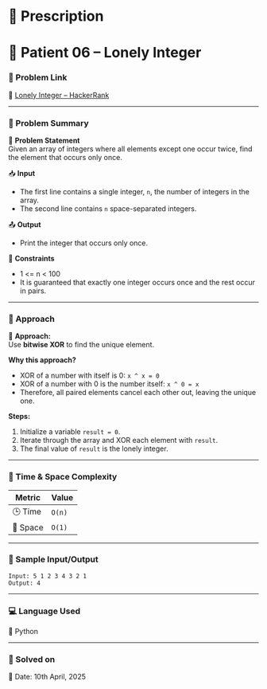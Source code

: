 # 📜 Prescription

# 💊 Patient 06 – Lonely Integer

### 📌 Problem Link  
🔗 [Lonely Integer – HackerRank](https://www.hackerrank.com/challenges/one-month-preparation-kit-lonely-integer/problem?isFullScreen=true&h_l=interview&playlist_slugs%5B%5D=preparation-kits&playlist_slugs%5B%5D=one-month-preparation-kit&playlist_slugs%5B%5D=one-month-week-one)

---

### 🧠 Problem Summary

🧮 **Problem Statement**  
Given an array of integers where all elements except one occur twice, find the element that occurs only once.

📥 **Input**  
- The first line contains a single integer, `n`, the number of integers in the array.  
- The second line contains `n` space-separated integers.

📤 **Output**  
- Print the integer that occurs only once.

📌 **Constraints**  
- 1 <= n < 100  
- It is guaranteed that exactly one integer occurs once and the rest occur in pairs.

---

### 🚀 Approach

📌 **Approach:**  
Use **bitwise XOR** to find the unique element.

**Why this approach?**  
- XOR of a number with itself is 0: `x ^ x = 0`  
- XOR of a number with 0 is the number itself: `x ^ 0 = x`  
- Therefore, all paired elements cancel each other out, leaving the unique one.

**Steps:**  
1. Initialize a variable `result = 0`.  
2. Iterate through the array and XOR each element with `result`.  
3. The final value of `result` is the lonely integer.

---

### 🧮 Time & Space Complexity

| Metric        | Value     |
|---------------|-----------|
| 🕒 Time        | `O(n)`    |  
| 🧠 Space       | `O(1)`    |

---

### 🧪 Sample Input/Output

```
Input: 5 1 2 3 4 3 2 1
Output: 4

```

---

### 💻 Language Used  
💬 Python

---

### 📅 Solved on  
📆 Date: 10th April, 2025

